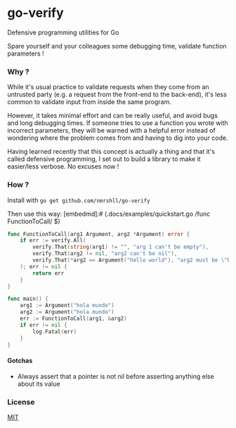 # go-verify
Defensive programming utilities for Go

Spare yourself and your colleagues some debugging time, validate function parameters !

### Why ?

While it's usual practice to validate requests when they come from an untrusted party (e.g. a request from the front-end to the back-end), it's less common to validate input from inside the same program.

However, it takes minimal effort and can be really useful, and avoid bugs and long debugging times. If someone tries to use a function you wrote with incorrect parameters, they will be warned with a helpful error instead of wondering where the problem comes from and having to dig into your code.

Having learned recently that this concept is actually a thing and that it's called defensive programming, I set out to build a library to make it easier/less verbose. No excuses now !

### How ?

Install with `go get github.com/nmrshll/go-verify`

Then use this way:
[embedmd]:# (.docs/examples/quickstart.go /func FunctionToCall/ $)

```go
func FunctionToCall(arg1 Argument, arg2 *Argument) error {
	if err := verify.All(
		verify.That(string(arg1) != "", "arg 1 can't be empty"),
		verify.That(arg2 != nil, "arg2 can't be nil"),
		verify.That(*arg2 == Argument("hello world"), "arg2 must be \"hello world\""),
	); err != nil {
		return err
	}
}

func main() {
	arg1 := Argument("hola mundo")
	arg2 := Argument("hola mundo")
	err := FunctionToCall(arg1, &arg2)
	if err != nil {
		log.Fatal(err)
	}
}
```

#### Gotchas
- Always assert that a pointer is not nil before asserting anything else about its value

### License
[MIT](.docs/LICENSE)
